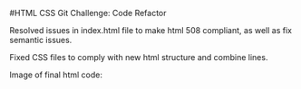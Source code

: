 #HTML CSS Git Challenge: Code Refactor

Resolved issues in index.html file to make html 508 compliant, as well as fix semantic issues.

Fixed CSS files to comply with new html structure and combine lines.

Image of final html code: 
